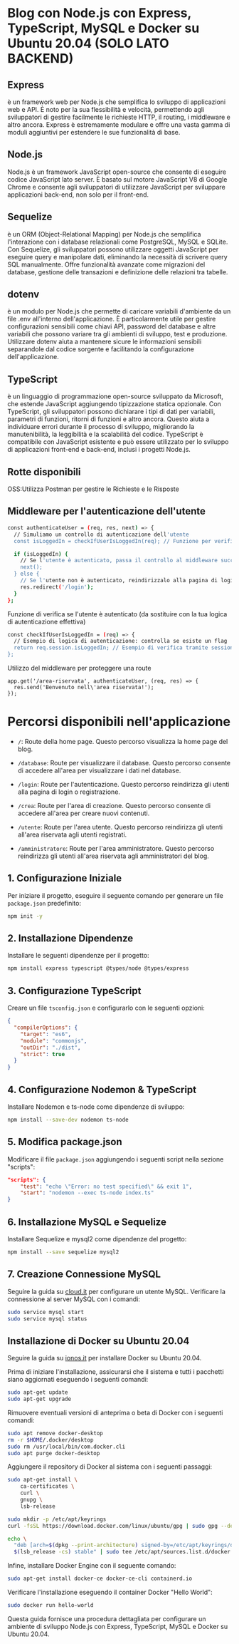 # Blog con Node.js con Express, TypeScript, MySQL e Docker su Ubuntu 20.04 (SOLO LATO BACKEND)

## Express 
è un framework web per Node.js che semplifica lo sviluppo di applicazioni web e API. È noto per la sua flessibilità e velocità, permettendo agli sviluppatori di gestire facilmente le richieste HTTP, il routing, i middleware e altro ancora. Express è estremamente modulare e offre una vasta gamma di moduli aggiuntivi per estendere le sue funzionalità di base.

## Node.js
Node.js è un framework JavaScript open-source che consente di eseguire codice JavaScript lato server. È basato sul motore JavaScript V8 di Google Chrome e consente agli sviluppatori di utilizzare JavaScript per sviluppare applicazioni back-end, non solo per il front-end.

## Sequelize 
è un ORM (Object-Relational Mapping) per Node.js che semplifica l'interazione con i database relazionali come PostgreSQL, MySQL e SQLite. Con Sequelize, gli sviluppatori possono utilizzare oggetti JavaScript per eseguire query e manipolare dati, eliminando la necessità di scrivere query SQL manualmente. Offre funzionalità avanzate come migrazioni del database, gestione delle transazioni e definizione delle relazioni tra tabelle.

 ## dotenv 
è un modulo per Node.js che permette di caricare variabili d'ambiente da un file .env all'interno dell'applicazione. È particolarmente utile per gestire configurazioni sensibili come chiavi API, password del database e altre variabili che possono variare tra gli ambienti di sviluppo, test e produzione. Utilizzare dotenv aiuta a mantenere sicure le informazioni sensibili separandole dal codice sorgente e facilitando la configurazione dell'applicazione.

## TypeScript
è un linguaggio di programmazione open-source sviluppato da Microsoft, che estende JavaScript aggiungendo tipizzazione statica opzionale. Con TypeScript, gli sviluppatori possono dichiarare i tipi di dati per variabili, parametri di funzioni, ritorni di funzioni e altro ancora. Questo aiuta a individuare errori durante il processo di sviluppo, migliorando la manutenibilità, la leggibilità e la scalabilità del codice. TypeScript è compatibile con JavaScript esistente e può essere utilizzato per lo sviluppo di applicazioni front-end e back-end, inclusi i progetti Node.js.

## Rotte disponibili
OSS:Utilizza Postman per gestire le Richieste e le Risposte

##  Middleware per l'autenticazione dell'utente
```bash
const authenticateUser = (req, res, next) => {
  // Simuliamo un controllo di autenticazione dell'utente
  const isLoggedIn = checkIfUserIsLoggedIn(req); // Funzione per verificare se l'utente è autenticato

  if (isLoggedIn) {
    // Se l'utente è autenticato, passa il controllo al middleware successivo
    next();
  } else {
    // Se l'utente non è autenticato, reindirizzalo alla pagina di login
    res.redirect('/login');
  }
};
```
Funzione di verifica se l'utente è autenticato (da sostituire con la tua logica di autenticazione effettiva)
```bash
const checkIfUserIsLoggedIn = (req) => {
  // Esempio di logica di autenticazione: controlla se esiste un flag 'isLoggedIn' nell'oggetto della richiesta
  return req.session.isLoggedIn; // Esempio di verifica tramite sessione (assumendo che tu utilizzi sessioni)
};
```
Utilizzo del middleware per proteggere una route
```
app.get('/area-riservata', authenticateUser, (req, res) => {
  res.send('Benvenuto nell\'area riservata!');
});
```

# Percorsi disponibili nell'applicazione

- `/`: Route della home page. Questo percorso visualizza la home page del blog.

- `/database`: Route per visualizzare il database. Questo percorso consente di accedere all'area per visualizzare i dati nel database.

- `/login`: Route per l'autenticazione. Questo percorso reindirizza gli utenti alla pagina di login o registrazione.

- `/crea`: Route per l'area di creazione. Questo percorso consente di accedere all'area per creare nuovi contenuti.

- `/utente`: Route per l'area utente. Questo percorso reindirizza gli utenti all'area riservata agli utenti registrati.

- `/amministratore`: Route per l'area amministratore. Questo percorso reindirizza gli utenti all'area riservata agli amministratori del blog.

## 1. Configurazione Iniziale

Per iniziare il progetto, eseguire il seguente comando per generare un file `package.json` predefinito:

```bash
npm init -y
```

## 2. Installazione Dipendenze

Installare le seguenti dipendenze per il progetto:

```bash
npm install express typescript @types/node @types/express
```

## 3. Configurazione TypeScript

Creare un file `tsconfig.json` e configurarlo con le seguenti opzioni:

```json
{
  "compilerOptions": {
    "target": "es6",
    "module": "commonjs",
    "outDir": "./dist",
    "strict": true
  }
}
```

## 4. Configurazione Nodemon & TypeScript

Installare Nodemon e ts-node come dipendenze di sviluppo:

```bash
npm install --save-dev nodemon ts-node
```

## 5. Modifica package.json

Modificare il file `package.json` aggiungendo i seguenti script nella sezione "scripts":

```json
"scripts": {
    "test": "echo \"Error: no test specified\" && exit 1",
    "start": "nodemon --exec ts-node index.ts"
}
```

## 6. Installazione MySQL e Sequelize

Installare Sequelize e mysql2 come dipendenze del progetto:

```bash
npm install --save sequelize mysql2
```

## 7. Creazione Connessione MySQL

Seguire la guida su [cloud.it](https://www.cloud.it/tutorial/come-gestire-utenti-e-permessi-con-mysql.aspx) per configurare un utente MySQL. Verificare la connessione al server MySQL con i comandi:

```bash
sudo service mysql start
sudo service mysql status
```

## Installazione di Docker su Ubuntu 20.04

Seguire la guida su [ionos.it](https://www.ionos.it/digitalguide/server/configurazione/installare-docker-su-ubuntu-2004/) per installare Docker su Ubuntu 20.04.

Prima di iniziare l'installazione, assicurarsi che il sistema e tutti i pacchetti siano aggiornati eseguendo i seguenti comandi:

```bash
sudo apt-get update
sudo apt-get upgrade
```

Rimuovere eventuali versioni di anteprima o beta di Docker con i seguenti comandi:

```bash
sudo apt remove docker-desktop
rm -r $HOME/.docker/desktop
sudo rm /usr/local/bin/com.docker.cli
sudo apt purge docker-desktop
```

Aggiungere il repository di Docker al sistema con i seguenti passaggi:

```bash
sudo apt-get install \
    ca-certificates \
    curl \
    gnupg \
    lsb-release

sudo mkdir -p /etc/apt/keyrings
curl -fsSL https://download.docker.com/linux/ubuntu/gpg | sudo gpg --dearmor -o /etc/apt/keyrings/docker.gpg

echo \
  "deb [arch=$(dpkg --print-architecture) signed-by=/etc/apt/keyrings/docker.gpg] https://download.docker.com/linux/ubuntu \
  $(lsb_release -cs) stable" | sudo tee /etc/apt/sources.list.d/docker.list > /dev/null
```

Infine, installare Docker Engine con il seguente comando:

```bash
sudo apt-get install docker-ce docker-ce-cli containerd.io
```

Verificare l'installazione eseguendo il container Docker "Hello World":

```bash
sudo docker run hello-world
```

Questa guida fornisce una procedura dettagliata per configurare un ambiente di sviluppo Node.js con Express, TypeScript, MySQL e Docker su Ubuntu 20.04.
